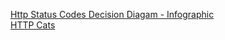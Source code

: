 [Http Status Codes Decision Diagam - Infographic](https://www.loggly.com/blog/http-status-code-diagram/) \
[HTTP Cats](https://http.cat/)